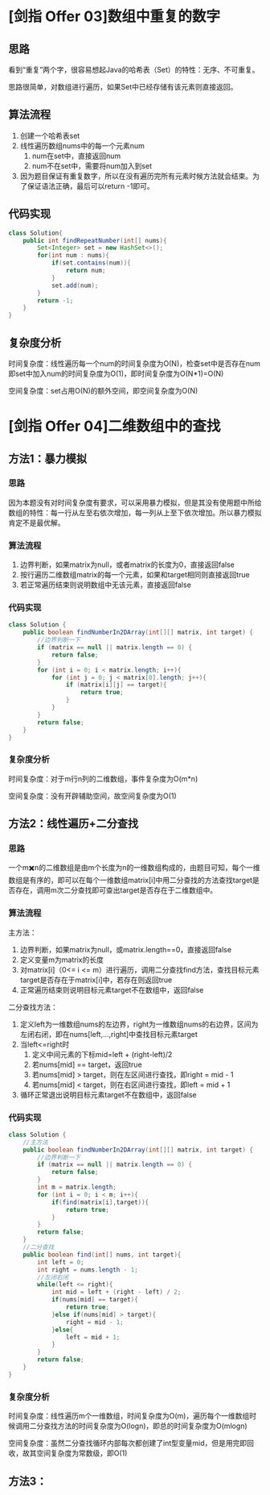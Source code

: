 # [剑指 Offer 03]数组中重复的数字

## 思路

看到“重复”两个字，很容易想起Java的哈希表（Set）的特性：无序、不可重复。

思路很简单，对数组进行遍历，如果Set中已经存储有该元素则直接返回。



## 算法流程

1. 创建一个哈希表set
2. 线性遍历数组nums中的每一个元素num
   1. num在set中，直接返回num
   2. num不在set中，需要将num加入到set
3. 因为题目保证有重复数字，所以在没有遍历完所有元素时候方法就会结束。为了保证语法正确，最后可以return -1即可。



## 代码实现

```java
class Solution{
  	public int findRepeatNumber(int[] nums){
      	Set<Integer> set = new HashSet<>();
      	for(int num : nums){
          	if(set.contains(num)){
              	return num;
            }
          	set.add(num);
        }
      	return -1;
    }
}
```



## 复杂度分析

时间复杂度：线性遍历每一个num的时间复杂度为O(N)，检查set中是否存在num即set中加入num的时间复杂度为O(1)，即时间复杂度为O(N*1)=O(N)

空间复杂度：set占用O(N)的额外空间，即空间复杂度为O(N)



# [剑指 Offer 04]二维数组中的查找

## 方法1：暴力模拟

### 思路

因为本题没有对时间复杂度有要求，可以采用暴力模拟，但是其没有使用题中所给数组的特性：每一行从左至右依次增加，每一列从上至下依次增加。所以暴力模拟肯定不是最优解。

### 算法流程

1. 边界判断，如果matrix为null，或者matrix的长度为0，直接返回false
2. 按行遍历二维数组matrix的每一个元素，如果和target相同则直接返回true
3. 若正常遍历结束则说明数组中无该元素，直接返回false

### 代码实现

```java
class Solution {
    public boolean findNumberIn2DArray(int[][] matrix, int target) {
        //边界判断一下
        if (matrix == null || matrix.length == 0) {
            return false;
        }
        for (int i = 0; i < matrix.length; i++){
            for (int j = 0; j < matrix[0].length; j++){
                if (matrix[i][j] == target){
                    return true;
                }
            }
        }
        return false;
    } 
}
```



### 复杂度分析

时间复杂度：对于m行n列的二维数组，事件复杂度为O(m*n)

空间复杂度：没有开辟辅助空间，故空间复杂度为O(1)



## 方法2：线性遍历+二分查找

### 思路

一个m✖️n的二维数组是由m个长度为n的一维数组构成的，由题目可知，每个一维数组是有序的，即可以在每个一维数组matrix[i]中用二分查找的方法查找target是否存在，调用m次二分查找即可查出target是否存在于二维数组中。



### 算法流程

主方法：

1. 边界判断，如果matrix为null，或matrix.length==0，直接返回false
2. 定义变量m为matrix的长度
3. 对matrix[i]（0<= i <= m）进行遍历，调用二分查找find方法，查找目标元素target是否存在于matrix[i]中，若存在则返回true
4. 正常遍历结束则说明目标元素target不在数组中，返回false

二分查找方法：

1. 定义left为一维数组nums的左边界，right为一维数组nums的右边界，区间为左闭右闭，即在nums[left,...,right]中查找目标元素target
2. 当left<=right时
   1. 定义中间元素的下标mid=left + (right-left)/2
   2. 若nums[mid] == target，返回true
   3. 若nums[mid] > target，则在左区间进行查找，即right = mid - 1
   4. 若nums[mid] < target，则在右区间进行查找，即left = mid + 1
3. 循环正常退出说明目标元素target不在数组中，返回false



### 代码实现

```java
class Solution {
    //主方法
    public boolean findNumberIn2DArray(int[][] matrix, int target) {
        //边界判断一下
        if (matrix == null || matrix.length == 0) {
            return false;
        }
        int m = matrix.length;
        for (int i = 0; i < m; i++){
            if(find(matrix[i],target)){
                return true;
            }
        }
        return false;
    }
    //二分查找
    public boolean find(int[] nums, int target){
        int left = 0;
        int right = nums.length - 1;
        //左闭右闭
        while(left <= right){
            int mid = left + (right - left) / 2;
            if(nums[mid] == target){
                return true;
            }else if(nums[mid] > target){
                right = mid - 1;
            }else{
                left = mid + 1;
            }
        }
        return false;
    }
}
```



### 复杂度分析

时间复杂度：线性遍历m个一维数组，时间复杂度为O(m)，遍历每个一维数组时候调用二分查找方法的时间复杂度为O(logn)，即总的时间复杂度为O(mlogn)

空间复杂度：虽然二分查找循环内部每次都创建了int型变量mid，但是用完即回收，故其空间复杂度为常数级，即O(1)



## 方法3：



